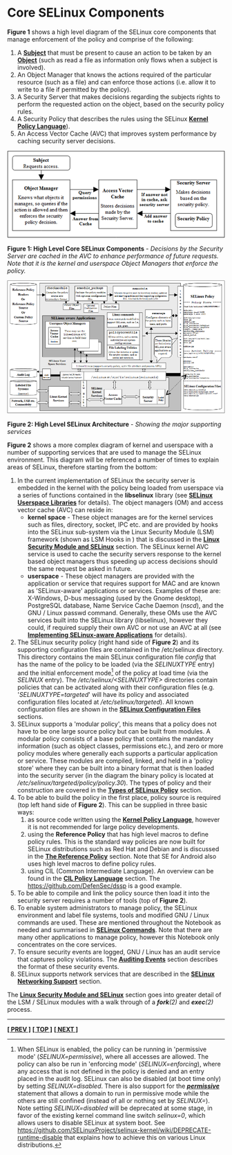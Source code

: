 # Core SELinux Components

**Figure 1** shows a high level diagram of the SELinux core components that
manage enforcement of the policy and comprise of the following:

1. A [**Subject**](subjects.md#subjects) that must be present to cause an action
   to be taken by an [**Object**](objects.md#objects) (such as read a file as
   information only flows when a subject is involved).
2. An Object Manager that knows the actions required of the particular
   resource (such as a file) and can enforce those actions (i.e. allow
   it to write to a file if permitted by the policy).
3. A Security Server that makes decisions regarding the subjects rights
   to perform the requested action on the object, based on the security
   policy rules.
4. A Security Policy that describes the rules using the SELinux
   [**Kernel Policy Language**](kernel_policy_language.md#kernel-policy-language)).
5. An Access Vector Cache (AVC) that improves system performance by
   caching security server decisions.

![](./images/1-core.png)

**Figure 1: High Level Core SELinux Components** - *Decisions by the
Security Server are cached in the AVC to enhance performance of future
requests. Note that it is the kernel and userspace Object Managers that
enforce the policy.*

![](./images/2-high-level-arch.png)

**Figure 2: High Level SELinux Architecture** - *Showing the major supporting services*

**Figure 2** shows a more complex diagram of kernel and userspace with a number of
supporting services that are used to manage the SELinux environment.
This diagram will be referenced a number of times to explain areas of
SELinux, therefore starting from the bottom:

1. In the current implementation of SELinux the security server is
   embedded in the kernel with the policy being loaded from userspace via a
   series of functions contained in the **libselinux** library (see
   [**SELinux Userspace Libraries**](userspace_libraries.md#selinux-userspace-libraries)
   for details). The object managers (OM) and access vector cache (AVC) can
   reside in:
   - **kernel space** - These object manages are for the kernel services such
     as files, directory, socket, IPC etc. and are provided by hooks into the
     SELinux sub-system via the Linux Security Module (LSM) framework (shown
     as LSM Hooks in ) that is discussed in the
     [**Linux Security Module and SELinux**](lsm_selinux.md#linux-security-module-and-selinux)
     section. The SELinux kernel AVC service is used to cache the security
     servers response to the kernel based object managers thus speeding up
     access decisions should the same request be asked in future.
   - **userspace** - These object managers are provided with the application
     or service that requires support for MAC and are known as
     'SELinux-aware' applications or services. Examples of these are:
     X-Windows, D-bus messaging (used by the Gnome desktop), PostgreSQL
     database, Name Service Cache Daemon (*nscd*), and the GNU / Linux passwd
     command. Generally, these OMs use the AVC services built into the
     SELinux library (libselinux), however they could, if required supply
     their own AVC or not use an AVC at all (see
     [**Implementing SELinux-aware Applications**](implementing_seaware_apps.md#implementing-selinux-aware-applications)
     for details).
2. The SELinux security policy (right hand side of **Figure 2**) and its
   supporting configuration files are contained in the /etc/selinux directory.
   This directory contains the main SELinux configuration file *config* that has
   the name of the policy to be loaded (via the *SELINUXTYPE* entry) and the
   initial enforcement mode[^fn_cc_1] of the policy at load time (via the
   *SELINUX* entry). The */etc/selinux/\<SELINUXTYPE\>* directories contain
   policies that can be activated along with their configuration files (e.g.
   '*SELINUXTYPE=targeted*' will have its policy and associated configuration
   files located at */etc/selinux/targeted*). All known configuration files are
   shown in the
   [**SELinux Configuration Files**](configuration_files.md#selinux-configuration-files)
   sections.
3. SELinux supports a 'modular policy', this means that a policy does not
   have to be one large source policy but can be built from modules. A
   modular policy consists of a base policy that contains the mandatory
   information (such as object classes, permissions etc.), and zero or more
   policy modules where generally each supports a particular application or
   service. These modules are compiled, linked, and held in a 'policy
   store' where they can be built into a binary format that is then loaded
   into the security server (in the diagram the binary policy is located at
   */etc/selinux/targeted/policy/policy.30*). The types of policy and their
   construction are covered in the
   [**Types of SELinux Policy**](types_of_policy.md#types-of-selinux-policy)
   section.
4. To be able to build the policy in the first place, policy source is
   required (top left hand side of **Figure 2**). This can be supplied in three
   basic ways:
   1. as source code written using the
      [**Kernel Policy Language**](kernel_policy_language.md#kernel-policy-language),
      however it is not recommended for large policy developments.
   2. using the **Reference Policy** that has high
      level macros to define policy rules. This is the standard way
      policies are now built for SELinux distributions such as Red Hat
      and Debian and is discussed in the
      [**The Reference Policy**](reference_policy.md#the-reference-policy)
      section. Note that SE for Android also uses high level macros to define
      policy rules.
   3. using CIL (Common Intermediate Language). An overview can be found
      in the [**CIL Policy Language**](cil_overview.md#cil-overview)
      section. The <https://github.com/DefenSec/dssp> is a good example.
5. To be able to compile and link the policy source then load it into the
   security server requires a number of tools (top of **Figure 2**).
6. To enable system administrators to manage policy, the SELinux
   environment and label file systems, tools and modified GNU / Linux
   commands are used. These are mentioned throughout the Notebook as needed
   and summarised in
   [**SELinux Commands**](selinux_cmds.md#appendix-c---selinux-commands).
   Note that there are many other applications to manage policy, however this
   Notebook only concentrates on the core services.
7. To ensure security events are logged, GNU / Linux has an audit service
   that captures policy violations. The
   [**Auditing Events**](auditing.md#auditing-selinux-events)
   section describes the format of these security events.
8. SELinux supports network services that are described in the
   [**SELinux Networking Support**](network_support.md#selinux-networking-support)
   section.

The [**Linux Security Module and SELinux**](lsm_selinux.md#linux-security-module-and-selinux)
section goes into greater detail of the LSM / SELinux modules with a walk
through of a ***fork**(2)* and ***exec**(2)* process.

[^fn_cc_1]: When SELinux is enabled, the policy can be running in
'permissive mode' (*SELINUX=permissive*), where all accesses are allowed.
The policy can also be run in 'enforcing mode' (*SELINUX=enforcing*), where any
access that is not defined in the policy is denied and an entry placed
in the audit log. SELinux can also be disabled (at boot time only) by
setting *SELINUX=disabled*. There is also support for the
[***permissive***](type_statements.md#permissive) statement that allows a
domain to run in permissive mode while the others are still confined
(instead of all or nothing set by *SELINUX=*). Note setting *SELINUX=disabled*
will be deprecated at some stage, in favor of the existing kernel command line
switch *selinux=0*, which allows users to disable SELinux at system boot. See
<https://github.com/SELinuxProject/selinux-kernel/wiki/DEPRECATE-runtime-disable>
that explains how to achieve this on various Linux distributions.

<!-- %CUTHERE% -->

---
**[[ PREV ]](selinux_overview.md)** **[[ TOP ]](#)** **[[ NEXT ]](mac.md)**

